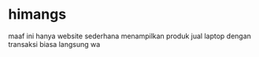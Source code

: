 # himangs

maaf ini hanya website sederhana menampilkan produk jual laptop dengan transaksi biasa langsung wa

